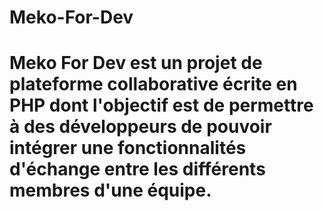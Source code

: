 # Meko-For-Dev

# Meko For Dev est un projet de plateforme collaborative écrite en PHP dont l'objectif est de permettre à des développeurs de pouvoir intégrer une fonctionnalités d'échange entre les différents membres d'une équipe.
